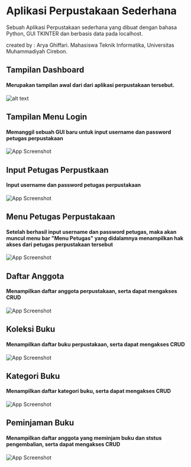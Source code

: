 # Aplikasi Perpustakaan Sederhana

Sebuah Aplikasi Perpustakaan sederhana yang dibuat dengan bahasa Python, GUI TKINTER dan berbasis data pada localhost.

created by : Arya Ghiffari.
Mahasiswa Teknik Informatika, Universitas Muhammadiyah Cirebon.




## Tampilan Dashboard
#### Merupakan tampilan awal dari dari aplikasi perpustakaan tersebut.

![alt text](https://github.com/aryaghiffari/PBO-Lanjut/blob/main/Pertemuan_12_dashboard_login/dashboard.png?raw=true)

## Tampilan Menu Login
#### Memanggil sebuah GUI baru untuk input username dan password petugas perpustakaan
![App Screenshot](https://github.com/aryaghiffari/PBO-Lanjut/blob/main/Pertemuan_12_dashboard_login/MenuLogin.png?raw=true)

## Input Petugas Perpustkaan
#### Input username dan password petugas perpustakaan
![App Screenshot](https://github.com/aryaghiffari/PBO-Lanjut/blob/main/Pertemuan_12_dashboard_login/Inputpetugas.png?raw=true)

## Menu Petugas Perpustakaan
#### Setelah berhasil input username dan password petugas, maka akan muncul menu bar "Menu Petugas" yang didalamnya menampilkan hak akses dari petugas perpustakaan tersebut
![App Screenshot](https://github.com/aryaghiffari/PBO-Lanjut/blob/main/Pertemuan_12_dashboard_login/MenuPetugas.png?raw=true)

## Daftar Anggota
#### Menampilkan daftar anggota perpustakaan, serta dapat mengakses CRUD
![App Screenshot](https://github.com/aryaghiffari/PBO-Lanjut/blob/main/Pertemuan_12_dashboard_login/Daftaranggota.png?raw=true)

## Koleksi Buku
#### Menampilkan daftar buku perpustakaan, serta dapat mengakses CRUD
![App Screenshot](https://github.com/aryaghiffari/PBO-Lanjut/blob/main/Pertemuan_12_dashboard_login/MenuBuku.png?raw=true)

## Kategori Buku
#### Menampilkan daftar kategori buku, serta dapat mengakses CRUD
![App Screenshot](https://github.com/aryaghiffari/PBO-Lanjut/blob/main/Pertemuan_12_dashboard_login/kategoribuku.png?raw=true)


## Peminjaman Buku
#### Menampilkan daftar anggota yang meminjam buku dan ststus pengembalian, serta dapat mengakses CRUD
![App Screenshot](https://github.com/aryaghiffari/PBO-Lanjut/blob/main/Pertemuan_12_dashboard_login/MenuPeminjaman.png?raw=true)
